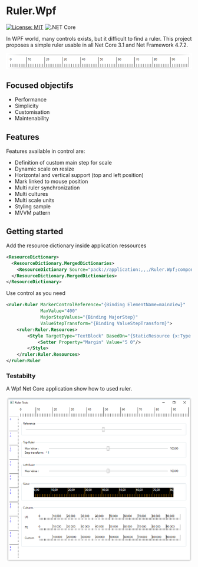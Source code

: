 # Ruler.Wpf
[![License: MIT](https://img.shields.io/badge/License-MIT-yellow.svg)](https://opensource.org/licenses/MIT)
![.NET Core](https://github.com/xclemence/Ruler.Wpf/workflows/.NET%20Core/badge.svg)

In WPF world, many controls exists, but it difficult to find a ruler. This project proposes a simple ruler usable in all Net Core 3.1 and Net Framework 4.7.2.

<img src="doc/images/ruler-base.png"/>

## Focused objectifs
- Performance
- Simplicity
- Customisation
- Maintenability

## Features
Features available in control are:
- Definition of custom main step for scale
- Dynamic scale on resize
- Horizontal and vertical support (top and left position)
- Mark linked to mouse position
- Multi ruler synchronization
- Multi cultures
- Multi scale units
- Styling sample
- MVVM pattern

## Getting started

Add the resource dictionary inside application ressources

```xml
<ResourceDictionary>
  <ResourceDictionary.MergedDictionaries>
    <ResourceDictionary Source="pack://application:,,,/Ruler.Wpf;component/RulerStyle.xaml"/>
  </ResourceDictionary.MergedDictionaries>
</ResourceDictionary>
``` 

Use control as you need

```xml
<ruler:Ruler MarkerControlReference="{Binding ElementName=mainView}"
             MaxValue="400"
             MajorStepValues="{Binding MajorStep}"
             ValueStepTransform="{Binding ValueStepTransform}">
    <ruler:Ruler.Resources>
        <Style TargetType="TextBlock" BasedOn="{StaticResource {x:Type TextBlock}}">
            <Setter Property="Margin" Value="5 0"/>
        </Style>
    </ruler:Ruler.Resources>
</ruler:Ruler
``` 


### Testabilty
A Wpf Net Core application show how to used ruler.

<img src="doc/images/ruler-testapp.png"/>
